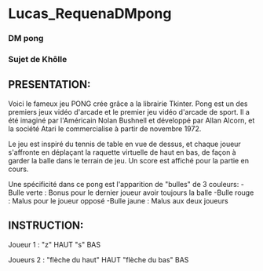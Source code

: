 # Lucas_RequenaDMpong
### DM pong
### Sujet de Khôlle

## PRESENTATION:
Voici le fameux jeu PONG crée grâce a la librairie Tkinter.
Pong est un des premiers jeux vidéo d'arcade et le premier jeu vidéo d'arcade de sport. 
Il a été imaginé par l'Américain Nolan Bushnell et développé par Allan Alcorn, 
et la société Atari le commercialise à partir de novembre 1972.

Le jeu est inspiré du tennis de table en vue de dessus, et chaque joueur s'affronte en déplaçant la raquette virtuelle de haut en bas,
de façon à garder la balle dans le terrain de jeu. Un score est affiché pour la partie en cours.

Une spécificité dans ce pong est l'apparition de "bulles" de 3 couleurs:
-Bulle verte : Bonus pour le dernier joueur avoir toujours la balle
-Bulle rouge : Malus pour le joueur opposé 
-Bulle jaune : Malus aux deux joueurs

## INSTRUCTION:
Joueur 1 : "z" HAUT
           "s" BAS

Joueurs 2 : "flèche du haut" HAUT
            "flèche du bas" BAS

